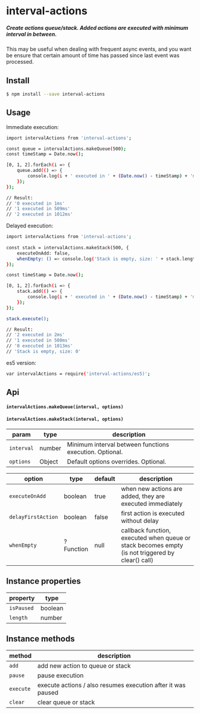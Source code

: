 
# interval-actions

##### Create actions queue/stack. Added actions are executed with minimum interval in between.

This may be useful when dealing with frequent async events, and you want be ensure that certain amount of time has passed since last event was processed.


## Install

```bash
$ npm install --save interval-actions
```


## Usage

Immediate execution:

```bash
import intervalActions from 'interval-actions';

const queue = intervalActions.makeQueue(500);
const timeStamp = Date.now();

[0, 1, 2].forEach(i => {
	queue.add(() => {
		console.log(i + ' executed in ' + (Date.now() - timeStamp) + 'ms');
	});
});

// Result:
// '0 executed in 1ms'
// '1 executed in 509ms'
// '2 executed in 1012ms'
```

Delayed execution:

```bash
import intervalActions from 'interval-actions';
 
const stack = intervalActions.makeStack(500, {
	executeOnAdd: false,
	whenEmpty: () => console.log('Stack is empty, size: ' + stack.length),
});

const timeStamp = Date.now();

[0, 1, 2].forEach(i => {
	stack.add(() => {
		console.log(i + ' executed in ' + (Date.now() - timeStamp) + 'ms');
	});
});

stack.execute();

// Result:
// '2 executed in 2ms'
// '1 executed in 508ms'
// '0 executed in 1013ms'
// 'Stack is empty, size: 0'
```

es5 version:

```bash
var intervalActions = require('interval-actions/es5)';
```


## Api

#### `intervalActions.makeQueue(interval, options)`

#### `intervalActions.makeStack(interval, options)`

| param      | type    | description                                             |
|------------|---------|---------------------------------------------------------|
| `interval` | number  | Minimum interval between functions execution. Optional. |
| `options`  | Object  | Default options overrides. Optional.                    |

| option             | type      | default | description                                                                                      |
|--------------------|-----------|---------|--------------------------------------------------------------------------------------------------|
| `executeOnAdd`     | boolean   | true    | when new actions are added, they are executed immediately                                        |
| `delayFirstAction` | boolean   | false   | first action is executed without delay                                                           |
| `whenEmpty`        | ?Function | null    | callback function, executed when queue or stack becomes empty (is not triggered by clear() call) |


## Instance properties

| property   | type    |
|------------|---------|
| `isPaused` | boolean |
| `length`   | number  |


## Instance methods

| method    | description                                                  |
|-----------|--------------------------------------------------------------|
| `add`     | add new action to queue or stack                             |
| `pause`   | pause execution                                              |
| `execute` | execute actions / also resumes execution after it was paused |
| `clear`   | clear queue or stack                                         |
